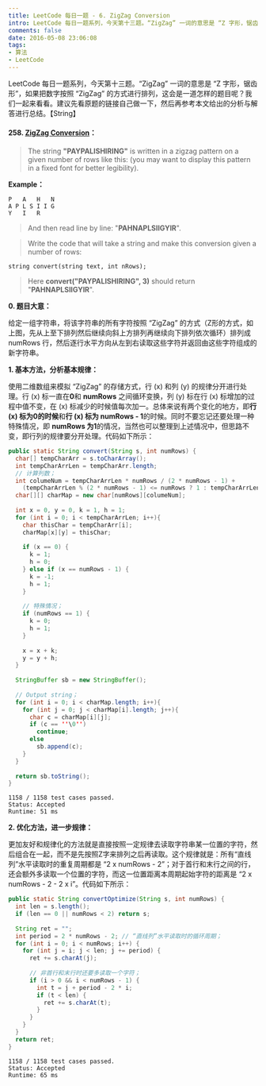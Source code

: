```yaml
---
title: LeetCode 每日一题 - 6. ZigZag Conversion
intro: LeetCode 每日一题系列，今天第十三题。“ZigZag” 一词的意思是 “Z 字形，锯齿形”，如果把数字按照 “ZigZag” 的方式进行排列，这会是一道怎样的题目呢？我们一起来看看。建议先看原题的链接自己做一下，然后再参考本文给出的分析与解答进行总结。【String】
comments: false
date: 2016-05-08 23:06:08
tags:
- 算法
- LeetCode
---
```


LeetCode 每日一题系列，今天第十三题。“ZigZag” 一词的意思是 “Z 字形，锯齿形”，如果把数字按照 “ZigZag” 的方式进行排列，这会是一道怎样的题目呢？我们一起来看看。建议先看原题的链接自己做一下，然后再参考本文给出的分析与解答进行总结。【String】

#### 258. [ZigZag Conversion](https://leetcode.com/problems/zigzag-conversion/)：


> The string **"PAYPALISHIRING"** is written in a zigzag pattern on a given number of rows like this: (you may want to display this pattern in a fixed font for better legibility).

**Example：**

```text
P   A   H   N
A P L S I I G
Y   I   R
```

> And then read line by line: "**PAHNAPLSIIGYIR**".

> Write the code that will take a string and make this conversion given a number of rows:

```text
string convert(string text, int nRows);
```

> Here **convert("PAYPALISHIRING", 3)** should return "**PAHNAPLSIIGYIR**".

**0. 题目大意：**

给定一组字符串，将该字符串的所有字符按照 “ZigZag” 的方式（Z形的方式，如上图，先从上至下排列然后继续向斜上方排列再继续向下排列依次循环）排列成 numRows 行，然后逐行水平方向从左到右读取这些字符并返回由这些字符组成的新字符串。

**1. 基本方法，分析基本规律：**

使用二维数组来模拟 “ZigZag” 的存储方式，行 (x) 和列 (y) 的规律分开进行处理。行 (x) 标一直在**0**和 **numRows** 之间循环变换，列 (y) 标在行 (x) 标增加的过程中值不变，在 (x) 标减少的时候值每次加一。总体来说有两个变化的地方，即**行 (x) 标为0的时候**和**行 (x) 标为 numRows - 1**的时候。同时不要忘记还要处理一种特殊情况，即 **numRows 为1**的情况，当然也可以整理到上述情况中，但思路不变，即行列的规律要分开处理。代码如下所示：

```java
public static String convert(String s, int numRows) {
  char[] tempCharArr = s.toCharArray();
  int tempCharArrLen = tempCharArr.length;
  // 计算列数；
  int columeNum = tempCharArrLen * numRows / (2 * numRows - 1) + 
    (tempCharArrLen % (2 * numRows - 1) <= numRows ? 1 : tempCharArrLen % (2 * numRows - 1) - numRows + 1);
  char[][] charMap = new char[numRows][columeNum];
  
  int x = 0, y = 0, k = 1, h = 1;
  for (int i = 0; i < tempCharArrLen; i++){
    char thisChar = tempCharArr[i];
    charMap[x][y] = thisChar;
    
    if (x == 0) {
      k = 1;
      h = 0;
    } else if (x == numRows - 1) {
      k = -1;
      h = 1;
    }
    
    // 特殊情况；
    if (numRows == 1) {
      k = 0;
      h = 1;
    }
      
    x = x + k;
    y = y + h;
  }    
  
  StringBuffer sb = new StringBuffer();
  
  // Output string；
  for (int i = 0; i < charMap.length; i++){
    for (int j = 0; j < charMap[i].length; j++){
      char c = charMap[i][j];
      if (c == ''\0'')
        continue;
      else
        sb.append(c);
    }
  }
  
  return sb.toString();
}
```

```text
1158 / 1158 test cases passed.
Status: Accepted
Runtime: 51 ms
```

**2. 优化方法，进一步规律：**

更加友好和规律化的方法就是直接按照一定规律去读取字符串某一位置的字符，然后组合在一起，而不是先按照Z字来排列之后再读取。这个规律就是：所有“直线列”水平读取时的重复周期都是 “2 x numRows - 2”；对于首行和末行之间的行，还会额外多读取一个位置的字符，而这一位置距离本周期起始字符的距离是 “2 x numRows - 2 - 2 x i”。代码如下所示：

```java
public static String convertOptimize(String s, int numRows) {
  int len = s.length();  
  if (len == 0 || numRows < 2) return s;  
    
  String ret = "";   
  int period = 2 * numRows - 2; // “直线列”水平读取时的循环周期；
  for (int i = 0; i < numRows; i++) {  
    for (int j = i; j < len; j += period) {  
      ret += s.charAt(j);  
        
      // 非首行和末行时还要多读取一个字符；
      if (i > 0 && i < numRows - 1) {  
        int t = j + period - 2 * i;  
        if (t < len) {  
          ret += s.charAt(t);  
        }  
      }  
    }  
  }  
  return ret;  
}
```
```text
1158 / 1158 test cases passed.
Status: Accepted
Runtime: 65 ms
```
